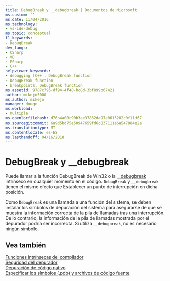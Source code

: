 ```yaml
---
title: DebugBreak y __debugbreak | Documentos de Microsoft
ms.custom: ''
ms.date: 11/04/2016
ms.technology:
- vs-ide-debug
ms.topic: conceptual
f1_keywords:
- DebugBreak
dev_langs:
- CSharp
- VB
- FSharp
- C++
helpviewer_keywords:
- debugging [C++], DebugBreak function
- DebugBreak function
- breakpoints, DebugBreak function
ms.assetid: 9787c795-df94-4f48-bc8d-3bf899b67421
author: mikejo5000
ms.author: mikejo
manager: douge
ms.workload:
- multiple
ms.openlocfilehash: d76b4a08c90b3ae37832da97e0615282c0f11d67
ms.sourcegitcommit: 6a9d5bd75e50947659fd6c837111a6a547884e2a
ms.translationtype: MT
ms.contentlocale: es-ES
ms.lasthandoff: 04/16/2018
---
```

# <a name="debugbreak-and-debugbreak"></a>DebugBreak y __debugbreak
Puede llamar a la función DebugBreak de Win32 o la [__debugbreak](/cpp/intrinsics/debugbreak) intrínseco en cualquier momento en el código. `DebugBreak` y `__debugbreak` tienen el mismo efecto que Establecer un punto de interrupción en dicha posición.  
  
 Como `DebugBreak` es una llamada a una función del sistema, se deben instalar los símbolos de depuración del sistema para asegurarse de que se muestra la información correcta de la pila de llamadas tras una interrupción. De lo contrario, la información de la pila de llamadas mostrada por el depurador podría ser incorrecta. Si utiliza `__debugbreak`, no es necesario ningún símbolo.  
  
## <a name="see-also"></a>Vea también  
 [Funciones intrínsecas del compilador](/cpp/intrinsics/compiler-intrinsics)   
 [Seguridad del depurador](../debugger/debugger-security.md)   
 [Depuración de código nativo](../debugger/debugging-native-code.md)   
 [Especificar los símbolos (.pdb) y archivos de código fuente](../debugger/specify-symbol-dot-pdb-and-source-files-in-the-visual-studio-debugger.md)